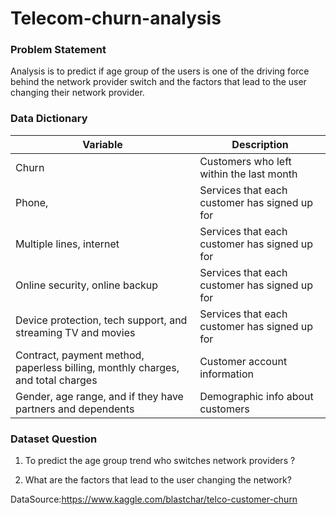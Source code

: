 # Telecom-churn-analysis

### Problem Statement

Analysis is to predict if age group of the users is one of the driving force behind the network provider switch and the factors that lead to the user changing their network provider.

### Data Dictionary
Variable  | Description
--------- |-------------
Churn     | Customers who left within the last month
Phone,    | Services that each customer has signed up for
Multiple lines, internet | Services that each customer has signed up for
Online security, online backup | Services that each customer has signed up for
Device protection, tech support, and streaming TV and movies | Services that each customer has signed up for 
Contract, payment method, paperless billing, monthly charges, and total charges | Customer account information
Gender, age range, and if they have partners and dependents | Demographic info about customers

### Dataset Question

1. To predict the age group trend who switches network providers ?

2. What are the factors that lead to the user changing the network?


DataSource:https://www.kaggle.com/blastchar/telco-customer-churn
